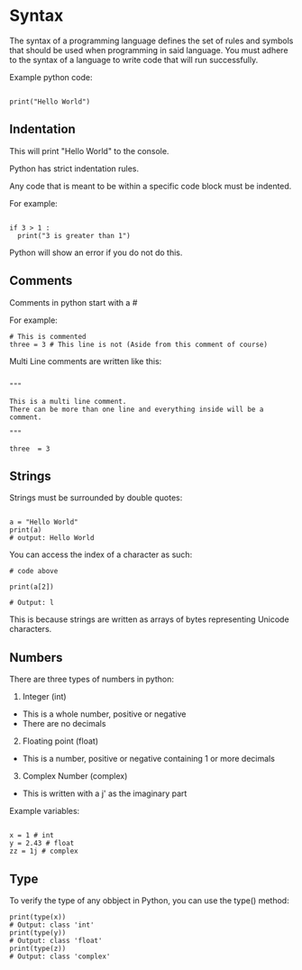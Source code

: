 # Syntax 

The syntax of a programming language defines the set of rules and symbols that should be used when programming in said language. 
You must adhere to the syntax of a language to write code that will run successfully. 

Example python code: 

```

print("Hello World")

```

## Indentation

This will print "Hello World" to the console.

Python has strict indentation rules. 

Any code that is meant to be within a specific code block must be indented. 

For example: 

```

if 3 > 1 :
  print("3 is greater than 1")

```

Python will show an error if you do not do this. 

## Comments

Comments in python start with a # 

For example: 

```
# This is commented
three = 3 # This line is not (Aside from this comment of course)

```

Multi Line comments are written like this: 

```

"""

This is a multi line comment. 
There can be more than one line and everything inside will be a comment. 

"""

three  = 3

```

## Strings 

Strings must be surrounded by double quotes: 

```

a = "Hello World" 
print(a)
# output: Hello World 

```

You can access the index of a character as such: 

```
# code above

print(a[2])

# Output: l

```

This is because strings are written as arrays of bytes representing Unicode characters. 

## Numbers 

There are three types of numbers in python: 

1. Integer (int)
  - This is a whole number, positive or negative 
  - There are no decimals
2. Floating point (float)
  - This is a number, positive or negative containing 1 or more decimals 
3. Complex Number (complex)
  - This is written with a j' as the imaginary part 

Example variables: 

```

x = 1 # int 
y = 2.43 # float 
zz = 1j # complex 

```

## Type 

To verify the type of any obbject in Python, you can use the type() method: 

```
print(type(x))
# Output: class 'int'
print(type(y))
# Output: class 'float'
print(type(z))
# Output: class 'complex'

